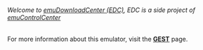 ###### Welcome to [emuDownloadCenter (EDC)](https://github.com/PhoenixInteractiveNL/emuDownloadCenter/wiki/), EDC is a side project of [emuControlCenter](https://github.com/PhoenixInteractiveNL/emuControlCenter/wiki/)

For more information about this emulator, visit the [**GEST**](https://github.com/PhoenixInteractiveNL/emuDownloadCenter/wiki/Emulator-gest#menu) page.
